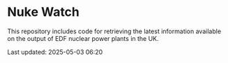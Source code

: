 # Nuke Watch

This repository includes code for retrieving the latest information available on the output of EDF nuclear power plants in the UK.

Last updated: 2025-05-03 06:20